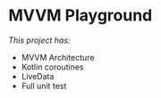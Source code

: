 # MVVM Playground

*This project has:*
- MVVM Architecture
- Kotlin coroutines
- LiveData
- Full unit test
